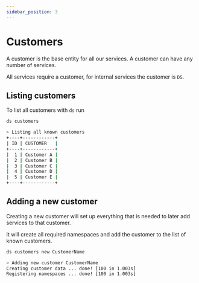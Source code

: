 ```yaml
---
sidebar_position: 3
---
```

# Customers

A customer is the base entity for all our services. A customer can have any number of services.

All services require a customer, for internal services the customer is `DS`.

## Listing customers

To list all customers with `ds` run
```bash
ds customers

> Listing all known customers
+----+------------+
| ID | CUSTOMER   |
+----+------------+
|  1 | Customer A |
|  2 | Customer B |
|  3 | Customer C |
|  4 | Customer D |
|  5 | Customer E |
+----+------------+
```

## Adding a new customer

Creating a new customer will set up everything that is needed to later add services to that customer.

It will create all required namespaces and add the customer to the list of known customers.
```bash
ds customers new CustomerName

> Adding new customer CustomerName
Creating customer data ... done! [100 in 1.003s]
Registering namespaces ... done! [100 in 1.003s]
```
